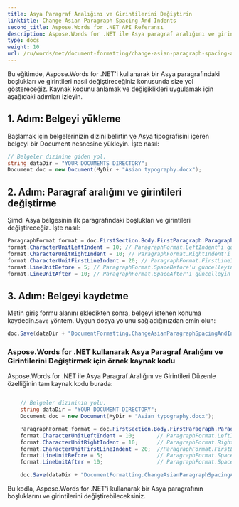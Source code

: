 ```yaml
---
title: Asya Paragraf Aralığını ve Girintilerini Değiştirin
linktitle: Change Asian Paragraph Spacing And Indents
second_title: Aspose.Words for .NET API Referansı
description: Aspose.Words for .NET ile Asya paragraf aralığını ve girintileri nasıl değiştireceğinizi öğrenin.
type: docs
weight: 10
url: /ru/words/net/document-formatting/change-asian-paragraph-spacing-and-indents/
---
```


Bu eğitimde, Aspose.Words for .NET'i kullanarak bir Asya paragrafındaki boşlukları ve girintileri nasıl değiştireceğiniz konusunda size yol göstereceğiz. Kaynak kodunu anlamak ve değişiklikleri uygulamak için aşağıdaki adımları izleyin.

## 1. Adım: Belgeyi yükleme

Başlamak için belgelerinizin dizini belirtin ve Asya tipografisini içeren belgeyi bir Document nesnesine yükleyin. İşte nasıl:

```csharp
// Belgeler dizinine giden yol.
string dataDir = "YOUR DOCUMENTS DIRECTORY";
Document doc = new Document(MyDir + "Asian typography.docx");
```

## 2. Adım: Paragraf aralığını ve girintileri değiştirme

Şimdi Asya belgesinin ilk paragrafındaki boşlukları ve girintileri değiştireceğiz. İşte nasıl:

```csharp
ParagraphFormat format = doc.FirstSection.Body.FirstParagraph.ParagraphFormat;
format.CharacterUnitLeftIndent = 10; // ParagraphFormat.LeftIndent'i güncelleyin
format.CharacterUnitRightIndent = 10; // ParagraphFormat.RightIndent'i güncelleyin
format.CharacterUnitFirstLineIndent = 20; // ParagraphFormat.FirstLineIndent'i Güncelle
format.LineUnitBefore = 5; // ParagraphFormat.SpaceBefore'u güncelleyin
format.LineUnitAfter = 10; // ParagraphFormat.SpaceAfter'ı güncelleyin
```

## 3. Adım: Belgeyi kaydetme

 Metin giriş formu alanını ekledikten sonra, belgeyi istenen konuma kaydedin.`Save` yöntem. Uygun dosya yolunu sağladığınızdan emin olun:

```csharp
doc.Save(dataDir + "DocumentFormatting.ChangeAsianParagraphSpacingAndIndents.doc");
```

### Aspose.Words for .NET kullanarak Asya Paragraf Aralığını ve Girintilerini Değiştirmek için örnek kaynak kodu

Aspose.Words for .NET ile Asya Paragraf Aralığını ve Girintileri Düzenle özelliğinin tam kaynak kodu burada:

```csharp

	// Belgeler dizininin yolu.
	string dataDir = "YOUR DOCUMENT DIRECTORY";
	Document doc = new Document(MyDir + "Asian typography.docx");

	ParagraphFormat format = doc.FirstSection.Body.FirstParagraph.ParagraphFormat;
	format.CharacterUnitLeftIndent = 10;       // ParagraphFormat.LeftIndent güncellenecek
	format.CharacterUnitRightIndent = 10;      // ParagraphFormat.RightIndent güncellenecek
	format.CharacterUnitFirstLineIndent = 20;  //ParagraphFormat.FirstLineIndent güncellenecek
	format.LineUnitBefore = 5;                 // ParagraphFormat.SpaceBefore güncellenecek
	format.LineUnitAfter = 10;                 // ParagraphFormat.SpaceAfter güncellenecek

	doc.Save(dataDir + "DocumentFormatting.ChangeAsianParagraphSpacingAndIndents.doc");

```

Bu kodla, Aspose.Words for .NET'i kullanarak bir Asya paragrafının boşluklarını ve girintilerini değiştirebileceksiniz.

